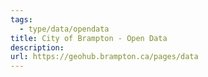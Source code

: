 ```yaml
---
tags:
  - type/data/opendata
title: City of Brampton - Open Data
description: 
url: https://geohub.brampton.ca/pages/data
---
```

